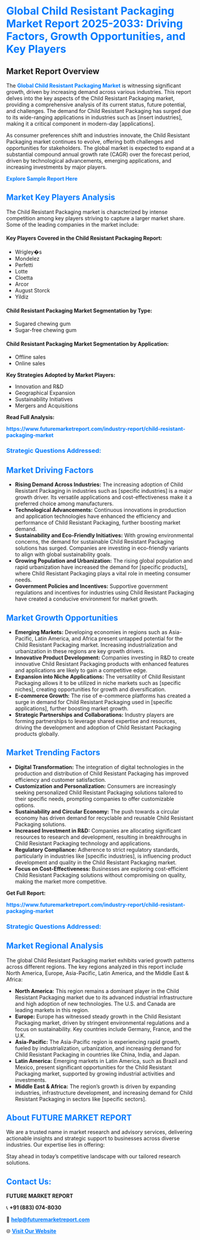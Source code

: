 <h1 style="color: #007BFF;">Global Child Resistant Packaging Market Report 2025-2033: Driving Factors, Growth Opportunities, and Key Players</h1>

<section id="overview">
<h2>Market Report Overview</h2>
<p>The <a href="https://www.futuremarketreport.com/industry-report/child-resistant-packaging-market" style="color: #007BFF; text-decoration: none;"><strong>Global Child Resistant Packaging Market</strong></a> is witnessing significant growth, driven by increasing demand across various industries. This report delves into the key aspects of the Child Resistant Packaging market, providing a comprehensive analysis of its current status, future potential, and challenges. The demand for Child Resistant Packaging has surged due to its wide-ranging applications in industries such as [insert industries], making it a critical component in modern-day [applications].</p>
<p>As consumer preferences shift and industries innovate, the Child Resistant Packaging market continues to evolve, offering both challenges and opportunities for stakeholders. The global market is expected to expand at a substantial compound annual growth rate (CAGR) over the forecast period, driven by technological advancements, emerging applications, and increasing investments by major players.</p>
</section>

<section id="overview">
<p><a href="https://www.futuremarketreport.com/request-sample/reportId=32144" style="color: #007BFF; text-decoration: none;"><strong>Explore Sample Report Here</strong></a></p>
</section>

<section id="key-players">
<h2 style="color: #007BFF;">Market Key Players Analysis</h2>
<p>The Child Resistant Packaging market is characterized by intense competition among key players striving to capture a larger market share. Some of the leading companies in the market include:</p>
<h4>Key Players Covered in the Child Resistant Packaging Report:</h4>
<ul><li>Wrigley�s</li><li>Mondelez</li><li>Perfetti</li><li>Lotte</li><li>Cloetta</li><li>Arcor</li><li>August Storck</li><li>Yildiz</li></ul>
<h4>Child Resistant Packaging Market Segmentation by Type:</h4>
<ul><li>Sugared chewing gum</li><li>Sugar-free chewing gum</li></ul>

<h4>Child Resistant Packaging Market Segmentation by Application:</h4>
<ul><li>Offline sales</li><li>Online sales</li></ul>
<p><strong>Key Strategies Adopted by Market Players:</strong></p>
<ul>
<li>Innovation and R&D</li>
<li>Geographical Expansion</li>
<li>Sustainability Initiatives</li>
<li>Mergers and Acquisitions</li>
</ul>
</section>

<section>
<p><strong>Read Full Analysis: </strong></p><a href="https://www.futuremarketreport.com/industry-report/child-resistant-packaging-market" style="color: #007BFF; text-decoration: none;"><strong>https://www.futuremarketreport.com/industry-report/child-resistant-packaging-market</strong></a>
<h3 style="color: #007BFF;">Strategic Questions Addressed:</h3>
</section>

<section id="driving-factors">
<h2 style="color: #007BFF;">Market Driving Factors</h2>
<ul>
<li><strong>Rising Demand Across Industries:</strong> The increasing adoption of Child Resistant Packaging in industries such as [specific industries] is a major growth driver. Its versatile applications and cost-effectiveness make it a preferred choice among manufacturers.</li>
<li><strong>Technological Advancements:</strong> Continuous innovations in production and application technologies have enhanced the efficiency and performance of Child Resistant Packaging, further boosting market demand.</li>
<li><strong>Sustainability and Eco-Friendly Initiatives:</strong> With growing environmental concerns, the demand for sustainable Child Resistant Packaging solutions has surged. Companies are investing in eco-friendly variants to align with global sustainability goals.</li>
<li><strong>Growing Population and Urbanization:</strong> The rising global population and rapid urbanization have increased the demand for [specific products], where Child Resistant Packaging plays a vital role in meeting consumer needs.</li>
<li><strong>Government Policies and Incentives:</strong> Supportive government regulations and incentives for industries using Child Resistant Packaging have created a conducive environment for market growth.</li>
</ul>
</section>

<section id="growth-opportunities">
<h2 style="color: #007BFF;">Market Growth Opportunities</h2>
<ul>
<li><strong>Emerging Markets:</strong> Developing economies in regions such as Asia-Pacific, Latin America, and Africa present untapped potential for the Child Resistant Packaging market. Increasing industrialization and urbanization in these regions are key growth drivers.</li>
<li><strong>Innovative Product Development:</strong> Companies investing in R&D to create innovative Child Resistant Packaging products with enhanced features and applications are likely to gain a competitive edge.</li>
<li><strong>Expansion into Niche Applications:</strong> The versatility of Child Resistant Packaging allows it to be utilized in niche markets such as [specific niches], creating opportunities for growth and diversification.</li>
<li><strong>E-commerce Growth:</strong> The rise of e-commerce platforms has created a surge in demand for Child Resistant Packaging used in [specific applications], further boosting market growth.</li>
<li><strong>Strategic Partnerships and Collaborations:</strong> Industry players are forming partnerships to leverage shared expertise and resources, driving the development and adoption of Child Resistant Packaging products globally.</li>
</ul>
</section>

<section id="trending-factors">
<h2 style="color: #007BFF;">Market Trending Factors</h2>
<ul>
<li><strong>Digital Transformation:</strong> The integration of digital technologies in the production and distribution of Child Resistant Packaging has improved efficiency and customer satisfaction.</li>
<li><strong>Customization and Personalization:</strong> Consumers are increasingly seeking personalized Child Resistant Packaging solutions tailored to their specific needs, prompting companies to offer customizable options.</li>
<li><strong>Sustainability and Circular Economy:</strong> The push towards a circular economy has driven demand for recyclable and reusable Child Resistant Packaging solutions.</li>
<li><strong>Increased Investment in R&D:</strong> Companies are allocating significant resources to research and development, resulting in breakthroughs in Child Resistant Packaging technology and applications.</li>
<li><strong>Regulatory Compliance:</strong> Adherence to strict regulatory standards, particularly in industries like [specific industries], is influencing product development and quality in the Child Resistant Packaging market.</li>
<li><strong>Focus on Cost-Effectiveness:</strong> Businesses are exploring cost-efficient Child Resistant Packaging solutions without compromising on quality, making the market more competitive.</li>
</ul>
</section>

<section>
<p><strong>Get Full Report: </strong></p><a href="https://www.futuremarketreport.com/industry-report/child-resistant-packaging-market" style="color: #007BFF; text-decoration: none;"><strong>https://www.futuremarketreport.com/industry-report/child-resistant-packaging-market</strong></a>
<h3 style="color: #007BFF;">Strategic Questions Addressed:</h3>
</section>


<section id="regional-analysis">
<h2 style="color: #007BFF;">Market Regional Analysis</h2>
<p>The global Child Resistant Packaging market exhibits varied growth patterns across different regions. The key regions analyzed in this report include North America, Europe, Asia-Pacific, Latin America, and the Middle East & Africa:</p>
<ul>
<li><strong>North America:</strong> This region remains a dominant player in the Child Resistant Packaging market due to its advanced industrial infrastructure and high adoption of new technologies. The U.S. and Canada are leading markets in this region.</li>
<li><strong>Europe:</strong> Europe has witnessed steady growth in the Child Resistant Packaging market, driven by stringent environmental regulations and a focus on sustainability. Key countries include Germany, France, and the U.K.</li>
<li><strong>Asia-Pacific:</strong> The Asia-Pacific region is experiencing rapid growth, fueled by industrialization, urbanization, and increasing demand for Child Resistant Packaging in countries like China, India, and Japan.</li>
<li><strong>Latin America:</strong> Emerging markets in Latin America, such as Brazil and Mexico, present significant opportunities for the Child Resistant Packaging market, supported by growing industrial activities and investments.</li>
<li><strong>Middle East & Africa:</strong> The region’s growth is driven by expanding industries, infrastructure development, and increasing demand for Child Resistant Packaging in sectors like [specific sectors].</li>
</ul>
</section>

<footer>
<h2 style="color: #007BFF;">About FUTURE MARKET REPORT</h2>
<p>We are a trusted name in market research and advisory services, delivering actionable insights and strategic support to businesses across diverse industries. Our expertise lies in offering:</p>

<p>Stay ahead in today’s competitive landscape with our tailored research solutions.</p>

<h2 style="color: #007BFF;">Contact Us:</h2>
<p><strong>FUTURE MARKET REPORT</strong></p>
<p>📞 <strong>+91 (883) 074-8030</strong></p>
<p>📧 <strong><a href="mailto:help@futuremarketreport.com" style="color: #007BFF;">help@futuremarketreport.com</a></strong></p>
<p>🌐 <strong><a href="https://www.futuremarketreport.com/" style="color: #007BFF;">Visit Our Website</a></strong></p>
</footer>